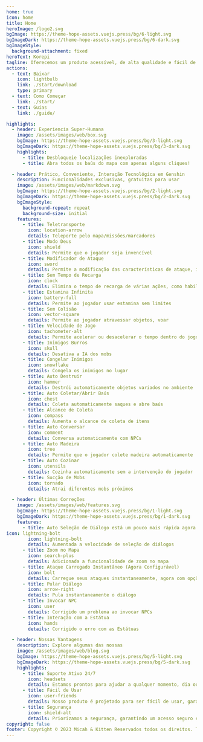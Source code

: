 ```yaml
---
home: true
icon: home
title: Home
heroImage: /logo2.svg
bgImage: https://theme-hope-assets.vuejs.press/bg/6-light.svg
bgImageDark: https://theme-hope-assets.vuejs.press/bg/6-dark.svg
bgImageStyle:
  background-attachment: fixed
heroText: Korepi
tagline: Oferecemos um produto acessível, de alta qualidade e fácil de usar do Korepi
actions:
  - text: Baixar
    icon: lightbulb
    link: ./start/download
    type: primary
  - text: Como Começar
    link: ./start/
  - text: Guias
    link: ./guide/

highlights:
  - header: Experiencia Super-Humana
    image: /assets/images/web/box.svg
    bgImage: https://theme-hope-assets.vuejs.press/bg/3-light.svg
    bgImageDark: https://theme-hope-assets.vuejs.press/bg/3-dark.svg
    highlights:
      - title: Desbloqueie localizações inexploradas
      - title: Abra todos os baús do mapa com apenas alguns cliques!

  - header: Prático, Conveniente, Interação Tecnológica em Genshin
    description: Funcionalidades exclusivas, gratuitas para usar
    image: /assets/images/web/markdown.svg
    bgImage: https://theme-hope-assets.vuejs.press/bg/2-light.svg
    bgImageDark: https://theme-hope-assets.vuejs.press/bg/2-dark.svg
    bgImageStyle:
      background-repeat: repeat
      background-size: initial
    features:
      - title: Teletransporte
        icon: location-arrow
        details: Teleporte pelo mapa/missões/marcadores
      - title: Modo Deus
        icon: shield
        details: Permite que o jogador seja invencível
      - title: Modificador de Ataque
        icon: sword
        details: Permite a modificação das características de ataque, incluindo multi-golpe, alvo e animação
      - title: Sem Tempo de Recarga
        icon: clock
        details: Elimina o tempo de recarga de várias ações, como habilidades, habilidades definitivas, esquiva e arco
      - title: Estamina Infinita
        icon: battery-full
        details: Permite ao jogador usar estamina sem limites
      - title: Sem Colisão
        icon: vector-square
        details: Permite ao jogador atravessar objetos, voar
      - title: Velocidade de Jogo
        icon: tachometer-alt
        details: Permite acelerar ou desacelerar o tempo dentro do jogo
      - title: Inimigos Burros
        icon: skull
        details: Desativa a IA dos mobs
      - title: Congelar Inimigos
        icon: snowflake
        details: Congela os inimigos no lugar
      - title: Auto Destruir
        icon: hammer
        details: Destrói automaticamente objetos variados no ambiente
      - title: Auto Coletar/Abrir Baús
        icon: chest
        details: Coleta automaticamente saques e abre baús
      - title: Alcance de Coleta
        icon: compass
        details: Aumenta o alcance de coleta de itens
      - title: Auto Conversar
        icon: comment
        details: Conversa automaticamente com NPCs
      - title: Auto Madeira
        icon: tree
        details: Permite que o jogador colete madeira automaticamente
      - title: Auto Cozinar
        icon: utensils
        details: Cozinha automaticamente sem a intervenção do jogador
      - title: Sucção de Mobs
        icon: tornado
        details: Atrai diferentes mobs próximos

  - header: Últimas Correções
    image: /assets/images/web/features.svg
    bgImage: https://theme-hope-assets.vuejs.press/bg/1-light.svg
    bgImageDark: https://theme-hope-assets.vuejs.press/bg/1-dark.svg
    features:
      - title: Auto Seleção de Diálogo está um pouco mais rápida agora
icon: lightning-bolt
        icon: lightning-bolt
        details: Aumentada a velocidade de seleção de diálogos
      - title: Zoom no Mapa
        icon: search-plus
        details: Adicionada a funcionalidade de zoom no mapa
      - title: Ataque Carregado Instantâneo (Agora Configurável)
        icon: bolt
        details: Carregue seus ataques instantaneamente, agora com opções configuráveis
      - title: Pular Diálogo
        icon: arrow-right
        details: Pula instantaneamente o diálogo
      - title: Invocar NPC
        icon: user
        details: Corrigido um problema ao invocar NPCs
      - title: Interação com a Estátua
        icon: hands
        details: Corrigido o erro com as Estátuas

  - header: Nossas Vantagens
    description: Explore algumas das nossas
    image: /assets/images/web/blog.svg
    bgImage: https://theme-hope-assets.vuejs.press/bg/5-light.svg
    bgImageDark: https://theme-hope-assets.vuejs.press/bg/5-dark.svg
    highlights:
      - title: Suporte Ativo 24/7
        icon: headsets
        details: Estamos prontos para ajudar a qualquer momento, dia ou noite, fornecendo suporte 24/7 confiável.
      - title: Fácil de Usar
        icon: user-friends
        details: Nosso produto é projetado para ser fácil de usar, garantindo uma experiência confortável e amigável.
      - title: Segurança
        icon: shield-alt
        details: Priorizamos a segurança, garantindo um acesso seguro e protegendo suas informações
copyright: false
footer: Copyright © 2023 Micah & Kitten Reservados todos os direitos. Todas as outras marcas comerciais, capturas de tela, logotipos e direitos autorais são propriedade de seus respectivos proprietários.
---
```


